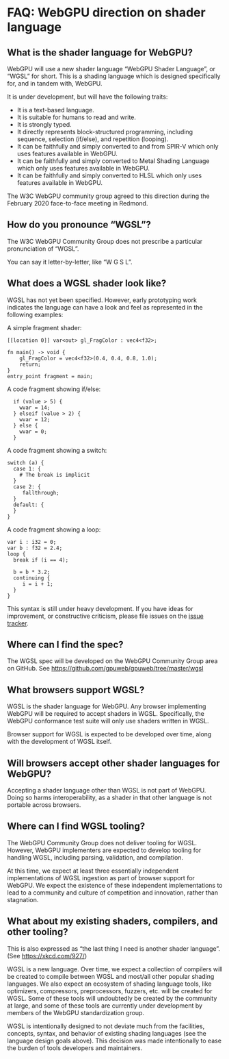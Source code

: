 # FAQ: WebGPU direction on shader language

## What is the shader language for WebGPU?

WebGPU will use a new shader language “WebGPU Shader Language”,
or “WGSL” for short. This is a shading language which is designed specifically
for, and in tandem with, WebGPU.

It is under development, but will have the following traits:

*   It is a text-based language.
*   It is suitable for humans to read and write.
*   It is strongly typed.
*   It directly represents block-structured programming, including
    sequence, selection (if/else), and repetition (looping).
*   It can be faithfully and simply converted to and from SPIR-V
    which only uses features available in WebGPU.
*   It can be faithfully and simply converted to Metal Shading Language
    which only uses features available in WebGPU.
*   It can be faithfully and simply converted to HLSL
    which only uses features available in WebGPU.

The W3C WebGPU community group agreed to this direction during the
February 2020 face-to-face meeting in Redmond.


## How do you pronounce “WGSL”?

The W3C WebGPU Community Group does not prescribe a particular
pronunciation of “WGSL”.

You can say it letter-by-letter, like “W G S L”.


## What does a WGSL shader look like?

WGSL has not yet been specified.
However, early prototyping work indicates the language can have a look
and feel as represented in the following examples:

A simple fragment shader:


```
[[location 0]] var<out> gl_FragColor : vec4<f32>;

fn main() -> void {
    gl_FragColor = vec4<f32>(0.4, 0.4, 0.8, 1.0);
    return;
}
entry_point fragment = main;
```


A code fragment showing if/else:


```
  if (value > 5) {
    wvar = 14;
  } elseif (value > 2) {
    wvar = 12;
  } else {
    wvar = 0;
  }
```


A code fragment showing a switch:


```
switch (a) {
  case 1: {
    # The break is implicit
  }
  case 2: {
     fallthrough;
  }
  default: {
  }
}
```


A code fragment showing a loop:


```
var i : i32 = 0;
var b : f32 = 2.4;
loop {
  break if (i == 4);

  b = b * 3.2;
  continuing {
     i = i + 1;
  }
}
```

This syntax is still under heavy development.
If you have ideas for improvement, or constructive criticism,
please file issues on the [issue tracker](https://github.com/gpuweb/gpuweb/issues/new?assignees=&labels=wgsl&template=wgsl.md&title=).

## Where can I find the spec?

The WGSL spec will be developed on the WebGPU Community Group area on GitHub.
See https://github.com/gpuweb/gpuweb/tree/master/wgsl


## What browsers support WGSL?

WGSL is the shader language for WebGPU.
Any browser implementing WebGPU will be required to accept shaders in WGSL.
Specifically, the WebGPU conformance test suite will only use shaders written
in WGSL.

Browser support for WGSL is expected to be developed over time, along
with the development of WGSL itself.


## Will browsers accept other shader languages for WebGPU?

Accepting a shader language other than WGSL is not part of WebGPU.
Doing so harms interoperability, as a shader in that other language is
not portable across browsers.


## Where can I find WGSL tooling?

The WebGPU Community Group does not deliver tooling for WGSL.
However, WebGPU implementers are expected to develop tooling
for handling WGSL, including parsing, validation, and compilation.

At this time, we expect at least three essentially independent
implementations of WGSL ingestion as part of browser support for WebGPU.
We expect the existence of these independent implementations to lead to a
community and culture of competition and innovation, rather than stagnation.


## What about my existing shaders, compilers, and other tooling?

This is also expressed as “the last thing I need is another shader language”.
(See https://xkcd.com/927/)

WGSL is a new language. Over time, we expect a collection of compilers will
be created to compile between WGSL and most/all other popular shading
languages. We also expect an ecosystem of shading language tools, like
optimizers, compressors, preprocessors, fuzzers, etc. will be created for WGSL.
Some of these tools will undoubtedly be created by the
community at large, and some of these tools are currently under development
by members of the WebGPU standardization group.

WGSL is intentionally designed to not deviate much from the facilities, concepts,
syntax, and behavior of existing shading languages (see the language design
goals above). This decision was made intentionally to ease the burden of
tools developers and maintainers.
